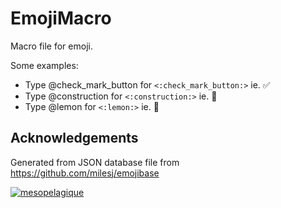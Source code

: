 # EmojiMacro

Macro file for emoji.

Some examples:
- Type @check_mark_button for `<:check_mark_button:>` ie. ✅
- Type @construction for `<:construction:>` ie. 🚧
- Type @lemon for `<:lemon:>` ie. 🍋

## Acknowledgements

Generated from JSON database file from https://github.com/milesj/emojibase

[<img src="https://mesopelagique.github.io/quatred.png" alt="mesopelagique"/>](https://mesopelagique.github.io/)

